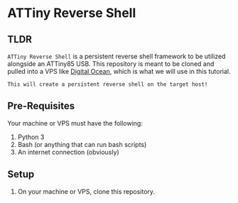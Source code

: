 # ATTiny Reverse Shell

## TLDR

`ATTiny Reverse Shell` is a persistent reverse shell framework to be utilized alongside an ATTiny85 USB. This repository is meant to be cloned and pulled into a VPS like [Digital Ocean](https://digitalocean.com), which is what we will use in this tutorial.

`This will create a persistent reverse shell on the target host!`

## Pre-Requisites

Your machine or VPS must have the following:

1. Python 3
2. Bash (or anything that can run bash scripts)
3. An internet connection (obviously)

## Setup

1. On your machine or VPS, clone this repository.